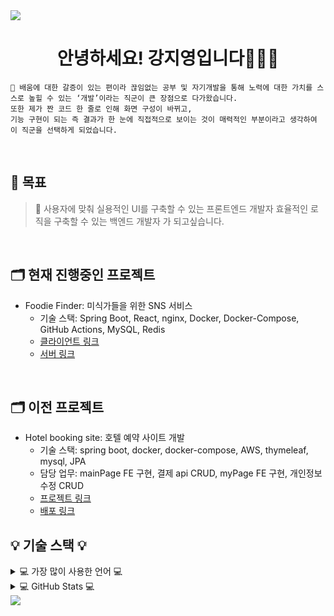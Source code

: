 <img src="https://capsule-render.vercel.app/api?type=waving&color=BDBDC8&height=150&section=header" />

<div align=center>

# 안녕하세요! 강지영입니다👩🏻‍💻

</div>

```
🙂 배움에 대한 갈증이 있는 편이라 끊임없는 공부 및 자기개발을 통해 노력에 대한 가치를 스스로 높힐 수 있는 ‘개발’이라는 직군이 큰 장점으로 다가왔습니다.
또한 제가 짠 코드 한 줄로 인해 화면 구성이 바뀌고,
기능 구현이 되는 즉 결과가 한 눈에 직접적으로 보이는 것이 매력적인 부분이라고 생각하여 이 직군을 선택하게 되었습니다.
```

</br>

## 💪 목표

> 🙂 사용자에 맞춰 실용적인 UI를 구축할 수 있는 프론트엔드 개발자
> 효율적인 로직을 구축할 수 있는 백엔드 개발자 가 되고싶습니다.

</br>
</hr>

##  🗂️ 현재 진행중인 프로젝트

- Foodie Finder: 미식가들을 위한 SNS 서비스
  - 기술 스택: Spring Boot, React, nginx, Docker, Docker-Compose, GitHub Actions, MySQL, Redis
  - [클라이언트 링크](https://github.com/caterpillar-butler/foodie-finder-client.git)
  - [서버 링크](https://github.com/caterpillar-butler/foodie-finder-server.git)

</br>

##  🗂️ 이전 프로젝트

- Hotel booking site: 호텔 예약 사이트 개발
  - 기술 스택: spring boot, docker, docker-compose, AWS, thymeleaf, mysql, JPA
  - 담당 업무: mainPage FE 구현, 결제 api CRUD, myPage FE 구현, 개인정보수정 CRUD
  - [프로젝트 링크](https://github.com/caterpillar-team/STAY_CONNECT.git)
  - [배포 링크](https://stayconnect.shop)

</hr>

##  💡 기술 스택 💡


  
  
</details>

<details>
<summary>
  💻 가장 많이 사용한 언어 💻
</summary>
  
   [![Top Langs](https://github-readme-stats.vercel.app/api/top-langs/?username=jiyoung79)](https://github.com/anuraghazra/github-readme-stats)
</details>

<details>
<summary>
  💻 GitHub Stats 💻
</summary>
  
   <img src="https://github-readme-stats.vercel.app/api?username=jiyoung79&show_icons=true">

</details>

<img src="https://capsule-render.vercel.app/api?type=waving&color=BDBDC8&height=150&section=footer" />
